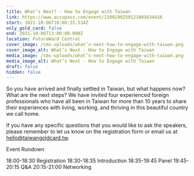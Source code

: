 ```yaml
---
title: What’s Next? - How to Engage with Taiwan
link: https://www.accupass.com/event/2109290259121085634416
start: 2021-10-06T10:00:35.534Z
only_gold_card: false
end: 2021-10-06T13:00:00.000Z
location: FutureWard Central
cover_image: /cms-uploads/what’s-next-how-to-engage-with-taiwan.png
cover_image_alt: What’s Next - How to Engage with Taiwan
media_image: /cms-uploads/what’s-next-how-to-engage-with-taiwan.png
media_image_alt: What’s Next - How to Engage with Taiwan
draft: false
hidden: false
---
```

So you have arrived and finally settled in Taiwan, but what happens now? What are the next steps? We have invited four experienced foreign professionals who have all been in Taiwan for more than 10 years to share their experiences with living, working, and thriving in this beautiful country we call home. 

If you have any specific questions that you would like to ask the speakers, please remember to let us know on the registration form or email us at hello@taiwangoldcard.tw. 

Event Rundown

18:00-18:30 Registration
18:30-18:35 Introduction
18:35-19:45 Panel
19:45-20:15 Q&A
20:15-21:00 Networking